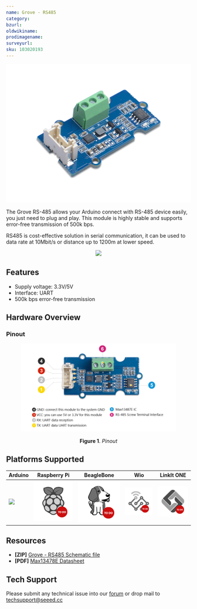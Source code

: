 ```yaml
---
name: Grove - RS485
category: 
bzurl: 
oldwikiname: 
prodimagename: 
surveyurl: 
sku: 103020193
---
```



![](https://github.com/SeeedDocument/Grove-RS485/raw/master/img/preview.png)


The Grove RS-485 allows your Arduino connect with RS-485 device easily, you just need to plug and play. This module is highly stable and supports error-free transmission of 500k bps.  


RS485 is cost-effective solution in serial communication, it can be used to data rate at 10Mbit/s or distance up to 1200m at lower speed.  



<p style="text-align:center"><a href="https://www.seeedstudio.com/Grove-RS485-p-2924.html" target="_blank"><img src="https://github.com/SeeedDocument/wiki_english/raw/master/docs/images/300px-Get_One_Now_Banner-ragular.png" /></a></p>


## Features

- Supply voltage: 3.3V/5V
- Interface: UART
- 500k bps error-free transmission



## Hardware Overview

### Pinout


<div align="center">
<figure>
  <p style="text-align:center"><a href="https://github.com/SeeedDocument/Grove-RS485/raw/master/img/pinout.jpg" target="_blank"><img src="https://github.com/SeeedDocument/Grove-RS485/raw/master/img/pinout.jpg" /></a></p>
  <figcaption><b>Figure 1</b>. <i>Pinout</i></figcaption>
</figure>
</div>


## Platforms Supported

| Arduino                                                                                             | Raspberry Pi                                                                                             | BeagleBone                                                                                      | Wio                                                                                               | LinkIt ONE                                                                                         |
|-----------------------------------------------------------------------------------------------------|----------------------------------------------------------------------------------------------------------|-------------------------------------------------------------------------------------------------|---------------------------------------------------------------------------------------------------|----------------------------------------------------------------------------------------------------|
| ![](https://raw.githubusercontent.com/SeeedDocument/wiki_english/master/docs/images/arduino_logo.jpg) | ![](https://raw.githubusercontent.com/SeeedDocument/wiki_english/master/docs/images/raspberry_pi_logo_n.jpg) | ![](https://raw.githubusercontent.com/SeeedDocument/wiki_english/master/docs/images/bbg_logo_n.jpg) | ![](https://raw.githubusercontent.com/SeeedDocument/wiki_english/master/docs/images/wio_logo_n.jpg) | ![](https://raw.githubusercontent.com/SeeedDocument/wiki_english/master/docs/images/linkit_logo_n.jpg) |





## Resources

- **[ZIP]** [Grove - RS485 Schematic file](https://github.com/SeeedDocument/Grove-RS485/raw/master/res/Grove%20-%20RS485.zip)
- **[PDF]** [Max13478E Datasheet](https://github.com/SeeedDocument/Grove-RS485/raw/master/res/Max13478.pdf)




## Tech Support
Please submit any technical issue into our [forum](http://forum.seeedstudio.com/) or drop mail to techsupport@seeed.cc